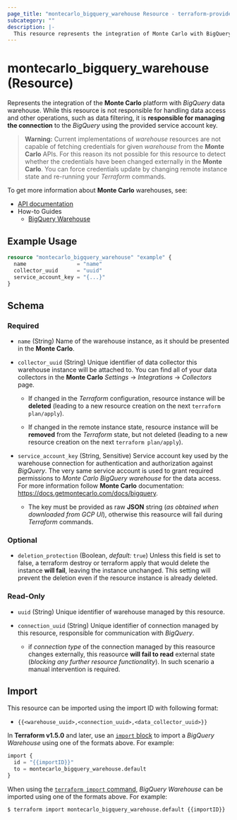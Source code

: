 ```yaml
---
page_title: "montecarlo_bigquery_warehouse Resource - terraform-provider-montecarlo"
subcategory: ""
description: |-
  This resource represents the integration of Monte Carlo with BigQuery data warehouse.
---
```


# montecarlo_bigquery_warehouse (Resource)

Represents the integration of the **Monte Carlo** platform with _BigQuery_ data warehouse. While this resource is not responsible for handling data access and other operations, such as data filtering, it is **responsible for managing the connection** to the _BigQuery_ using the provided service account key.

> **Warning:** Current implementations of _warehouse_ resources are not capable of fetching credentials for given _warehouse_ from the **Monte Carlo** APIs. For this reason its not possible for this resource to detect whether the credentials have been changed externally in the **Monte Carlo**. You can force credentials update by changing remote instance state and re-running your _Terraform_ commands.

To get more information about **Monte Carlo** warehouses, see:
- [API documentation](https://apidocs.getmontecarlo.com/#definition-Warehouse)
- How-to Guides
  - [BigQuery Warehouse](https://docs.getmontecarlo.com/docs/bigquery)



## Example Usage

```terraform
resource "montecarlo_bigquery_warehouse" "example" {
  name                = "name"
  collector_uuid      = "uuid"
  service_account_key = "{...}"
}
```



## Schema

### Required

- `name` (String) Name of the warehouse instance, as it should be presented in the **Monte Carlo**.  

- `collector_uuid` (String) Unique identifier of data collector this warehouse instance will be attached to. You can find all of your data collectors in the **Monte Carlo** _Settings_ -> _Integrations_ -> _Collectors_ page.  

  - If changed in the _Terraform_ configuration, resource instance will be **deleted** (leading to a new resource creation on the next `terraform plan/apply`).  

  - If changed in the remote instance state, resource instance will be **removed** from the _Terraform_ state, but not deleted (leading to a new resource creation on the next `terraform plan/apply`).  

- `service_account_key` (String, Sensitive) Service account key used by the warehouse connection for authentication and authorization against _BigQuery_. The very same service account is used to grant required permissions to _Monte Carlo BigQuery warehouse_ for the data access. For more information follow **Monte Carlo** documentation: https://docs.getmontecarlo.com/docs/bigquery.  

  - The key must be provided as raw **JSON** string (_as obtained when downloaded from GCP UI_), otherwise this reasource will fail during _Terraform_ commands.  

### Optional

- `deletion_protection` (Boolean, _default:_ `true`) Unless this field is set to false, a terraform destroy or terraform apply that would delete the instance **will fail**, leaving the instance unchanged. This setting will prevent the deletion even if the resource instance is already deleted.

### Read-Only

- `uuid` (String) Unique identifier of warehouse managed by this resource.  

- `connection_uuid` (String) Unique identifier of connection managed by this resource, responsible for communication with _BigQuery_.  

  - if _connection type_ of the connection managed by this reasource changes externally, this reasource **will fail to read** external state (_blocking any further resource functionality_). In such scenario a manual intervention is required.



## Import

This resource can be imported using the import ID with following format:

* `{{<warehouse_uuid>,<connection_uuid>,<data_collector_uuid>}}`

In **Terraform v1.5.0** and later, use an [`import` block](https://developer.hashicorp.com/terraform/language/import) to import a _BigQuery Warehouse_ using one of the formats above. For example:

```terraform
import {
  id = "{{importID}}"
  to = montecarlo_bigquery_warehouse.default
}
```

When using the [`terraform import` command](https://developer.hashicorp.com/terraform/cli/commands/import), _BigQuery Warehouse_ can be imported using one of the formats above. For example:

```
$ terraform import montecarlo_bigquery_warehouse.default {{importID}}
```
